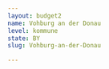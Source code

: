 ```yaml
---
layout: budget2
name: Vohburg an der Donau
level: kommune
state: BY
slug: Vohburg-an-der-Donau

---
```



